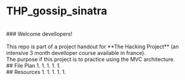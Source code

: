 # THP_gossip_sinatra
</br>
### Welcome devellopers!
</br>
</br>
This repo is part of a project handout for **The Hacking Project** (an intensive 3 month develloper course available in france). </br>
The purpose if this project is to practice using the MVC architecture. 
</br>
## File Plan
1.
1.
1.
  1.
  1.
</br>
## Resources
1.
1.
1.
  1.
  1.
</br>
